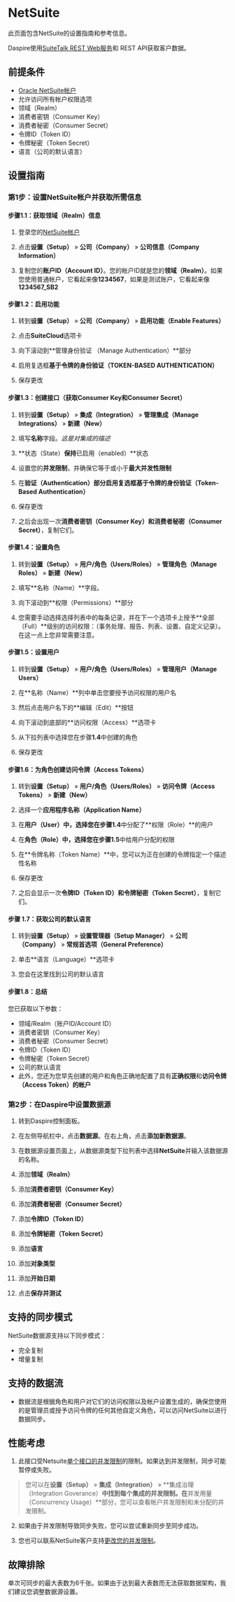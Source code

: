 # NetSuite

此页面包含NetSuite的设置指南和参考信息。

Daspire使用[SuiteTalk REST Web服务](https://docs.oracle.com/en/cloud/saas/netsuite/ns-online-help/chapter_1540391670.html)和 REST API获取客户数据。

## 前提条件

* [Oracle NetSuite帐户](https://system.netsuite.com/pages/customerlogin.jsp?country=US)
* 允许访问所有帐户权限选项
* 领域（Realm）
* 消费者密钥（Consumer Key）
* 消费者秘密（Consumer Secret）
* 令牌ID（Token ID）
* 令牌秘密（Token Secret）
* 语言（公司的默认语言）

## 设置指南

### 第1步：设置NetSuite帐户并获取所需信息

#### 步骤1.1：获取领域（Realm）信息

1. 登录您的[NetSuite帐户](https://system.netsuite.com/pages/customerlogin.jsp?country=US)

2. 点击**设置（Setup）** » **公司（Company）** » **公司信息（Company Information）**

3. 复制您的**账户ID（Account ID）**。您的帐户ID就是您的**领域（Realm）**。如果您使用普通帐户，它看起来像**1234567**，如果是测试账户，它看起来像**1234567\_SB2**

#### 步骤1.2：启用功能

1. 转到**设置（Setup）** » **公司（Company）** » **启用功能（Enable Features）**

2. 点击**SuiteCloud**选项卡

3. 向下滚动到**管理身份验证	（Manage Authentication）**部分

4. 启用复选框**基于令牌的身份验证（TOKEN-BASED AUTHENTICATION）**

5. 保存更改

#### 步骤1.3：创建接口（获取Consumer Key和Consumer Secret）

1. 转到**设置（Setup）** » **集成（Integration）** » **管理集成（Manage Integrations）** » **新建（New）**

2. 填写**名称**字段。_这是对集成的描述_

3. **状态（State）**保持**已启用（enabled）**状态

4. 设置您的**并发限制**，并确保它等于或小于**最大并发性限制**

5. 在**验证（Authentication）**部分启用复选框**基于令牌的身份验证（Token-Based Authentication）**

6. 保存更改

7. 之后会出现一次**消费者密钥（Consumer Key）**和**消费者秘密（Consumer Secret）**，复制它们。

#### 步骤1.4：设置角色

1. 转到**设置（Setup）** » **用户/角色（Users/Roles）** » **管理角色（Manage Roles）** » **新建（New）**

2. 填写**名称（Name）**字段。

3. 向下滚动到**权限（Permissions）**部分

4. 您需要手动选择选择列表中的每条记录，并在下一个选项卡上授予**全部（Full）**级别的访问权限：（事务处理、报告、列表、设置、自定义记录）。在这一点上您非常需要注意。

#### 步骤1.5：设置用户

1. 转到**设置（Setup）** » **用户/角色（Users/Roles）** » **管理用户（Manage Users）**

2. 在**名称（Name）**列中单击您要授予访问权限的用户名

3. 然后点击用户名下的**编辑（Edit）**按钮

4. 向下滚动到底部的**访问权限（Access）**选项卡

5. 从下拉列表中选择您在步骤**1.4**中创建的角色

6. 保存更改

#### 步骤1.6：为角色创建访问令牌（Access Tokens）

1. 转到**设置（Setup）** » **用户/角色（Users/Roles）** » **访问令牌（Access Tokens）** » **新建（New）**

2. 选择一个**应用程序名称（Application Name）**

3. 在**用户（User）**中，选择您在步骤**1.4**中分配了**权限（Role）**的用户

4. 在**角色（Role）**中，选择您在步骤**1.5**中给用户分配的权限

5. 在**令牌名称（Token Name）**中，您可以为正在创建的令牌指定一个描述性名称

6. 保存更改

7. 之后会显示一次**令牌ID（Token ID）**和**令牌秘密（Token Secret）**，复制它们。

#### 步骤 1.7：获取公司的默认语言

1. 转到**设置（Setup）** » **设置管理器（Setup Manager）** » **公司（Company）** » **常规首选项（General Preference）**

2. 单击**语言（Language）**选项卡

3. 您会在这里找到公司的默认语言

#### 步骤1.8：总结

您已获取以下参数：

* 领域/Realm（账户ID/Account ID）
* 消费者密钥（Consumer Key）
* 消费者秘密（Consumer Secret）
* 令牌ID（Token ID）
* 令牌秘密（Token Secret）
* 公司的默认语言
* 此外，您还为您早先创建的用户和角色正确地配置了具有**正确权限**和**访问令牌（Access Token）**的**帐户**

### 第2步：在Daspire中设置数据源

1. 转到Daspire控制面板。

2. 在左侧导航栏中，点击**数据源**。在右上角，点击**添加新数据源**。

3. 在数据源设置页面上，从数据源类型下拉列表中选择**NetSuite**并输入该数据源的名称。

4. 添加**领域（Realm）**

5. 添加**消费者密钥（Consumer Key）**

6. 添加**消费者秘密（Consumer Secret）**

7. 添加**令牌ID（Token ID）**

8. 添加**令牌秘密（Token Secret）**

9. 添加**语言**

10. 添加**对象类型**

11. 添加**开始日期**

12. 点击**保存并测试**

## 支持的同步模式

NetSuite数据源支持以下同步模式：

* 完全复制
* 增量复制

## 支持的数据流

* 数据流是根据角色和用户对它们的访问权限以及帐户设置生成的，确保您使用的是管理员或授予访问令牌的任何其他自定义角色，可以访问NetSuite以进行数据同步。

## 性能考虑

1. 此接口受Netsuite[单个接口的并发限制](https://docs.oracle.com/en/cloud/saas/netsuite/ns-online-help/bridgehead_156224824287.html)的限制。如果达到并发限制，同步可能暂停或失败。

  > 您可以在**设置（Setup）** » **集成（Integration）** » **集成治理（Integration Goverance）**中找到每个集成的并发限制。在**并发用量（Concurrency Usage）**部分，您可以查看帐户并发限制和未分配的并发限制。

2. 如果由于并发限制导致同步失败，您可以尝试重新同步至同步成功。

3. 您也可以联系NetSuite客户支持[更改您的并发限制](https://docs.oracle.com/en/cloud/saas/netsuite/ns-online-help/section_164095787873.html#:~:text=By%20default%2C%20NetSuite%20Connector%20limits,limit%2C%20contact%20NetSuite%20Customer%20Support)。

## 故障排除

单次可同步的最大表数为6千张。如果由于达到最大表数而无法获取数据架构，我们建议您调整数据源设置。